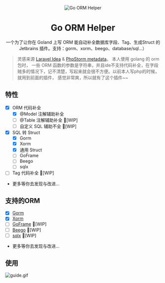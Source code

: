 <!-- Plugin description -->

<div align="center">
    <img src="https://github.com/maiqingqiang/go-orm-helper/raw/main/src/main/resources/icons/icon64x64.svg" alt="Go ORM Helper"/>
    <h1 align="center">Go ORM Helper</h1>
</div>

<p align="center">一个为了让你在 Goland 上写 ORM 能自动补全数据库字段、Tag、生成Struct 的 Jetbrains 插件。支持：gorm、xorm、beego、database/sql...）</p>

> 灵感来源 [Laravel Idea](https://plugins.jetbrains.com/plugin/13441-laravel-idea) & 
> [PhpStorm metadata](https://www.jetbrains.com/help/phpstorm/ide-advanced-metadata.html)。 本人使用 golang 的 orm 包时，
> 一些 ORM 函数的参数是字符串，并且ide不支持代码补全，在字段贼多的情况下，记不清楚，写起来就会很不方便。以前本人写php的时候，就用到前面的插件，
> 感觉非常爽，所以就有了这个插件~~

## 特性

- [x] ORM 代码补全
  - [x] @Model 注解辅助补全
  - [ ] @Table 注解辅助补全 🚧[WIP]
  - [ ] 自定义 SQL 辅助不全 🚧[WIP]
- [x] SQL 转 Struct
  - [x] Gorm
  - [x] Xorm
  - [x] 通用 Struct
  - [ ] GoFrame
  - [ ] Beego
  - [ ] sqlx
- [ ] Tag 代码补全 🚧[WIP]
- 更多等你去发现与改进...

## 支持的ORM

- [x] [Gorm](https://github.com/go-gorm/gorm)
- [x] [Xorm](https://gitea.com/xorm/xorm)
- [ ] [GoFrame](https://github.com/gogf/gf) 🚧[WIP]
- [ ] [Beego](https://github.com/beego/beego) 🚧[WIP]
- [ ] [sqlx](https://github.com/jmoiron/sqlx) 🚧[WIP]
- 更多等你去发现与改进...

## 使用

![guide.gif](assets%2Fguide.gif)

<!-- Plugin description end -->
